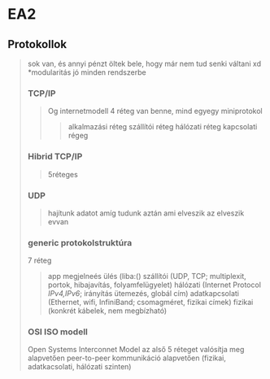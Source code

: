 # EA2

## Protokollok

> sok van, és annyi pénzt öltek bele, hogy már nem tud senki váltani xd
> \*modularitás jó minden rendszerbe
>
> ### TCP/IP
>
> > Og internetmodell
> > 4 réteg van benne, mind egyegy miniprotokol
> >
> > > alkalmazási réteg
> > > szállítói réteg
> > > hálózati réteg
> > > kapcsolati régeg
>
> ### Hibrid TCP/IP
>
> > 5réteges
>
> ### UDP
>
> > hajítunk adatot amíg tudunk aztán ami elveszik az elveszik evvan
>
> ### generic protokolstruktúra
>
> 7 réteg
>
> > app
> > megjelneés
> > ülés (liba:()
> > szállítói (UDP, TCP; multiplexit, portok, hibajavítás, folyamfelügyelet)
> > hálózati (Internet Protocol *IPv4,IPv6*; irányítás ütemezés, globál cím)
> > adatkapcsolati (Ethernet, wifi, InfiniBand; csomagméret, fizikai címek)
> > fizikai (konkrét kábelek, nem megbízható)
>
> ### OSI ISO modell
>
> Open Systems Interconnet Model
> az alső 5 réteget valósítja meg alapvetően
> peer-to-peer kommunikáció alapvetően (fizikai, adatkacsolati, hálózati szinten)
